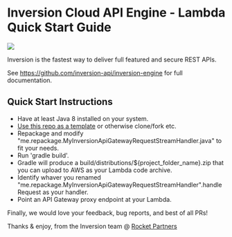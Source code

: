 # Inversion Cloud API Engine - Lambda Quick Start Guide

[![](https://travis-ci.org/inversion-api/inversion-quickstart-lambda.svg?branch=master)](https://travis-ci.org/inversion-api/inversion-quickstart-lambda)

Inversion is the fastest way to deliver full featured and secure REST APIs.

See https://github.com/inversion-api/inversion-engine for full documentation.

## Quick Start Instructions

- Have at least Java 8 installed on your system.
- [Use this repo as a template](https://help.github.com/en/github/creating-cloning-and-archiving-repositories/creating-a-repository-from-a-template) or otherwise clone/fork etc.
- Repackage and modify "me.repackage.MyInversionApiGatewayRequestStreamHandler.java" to fit your needs.
- Run 'gradle build'.
- Gradle will produce a build/distributions/${project_folder_name}.zip that you can upload to AWS as your Lambda code archive.
- Identify whaver you renamed "me.repackage.MyInversionApiGatewayRequestStreamHandler".handleRequest as your handler.
- Point an API Gateway proxy endpoint at your Lambda.


Finally, we would love your feedback, bug reports, and best of all PRs!

Thanks & enjoy, from the Inversion team @ [Rocket Partners](http://rocketpartners.io)